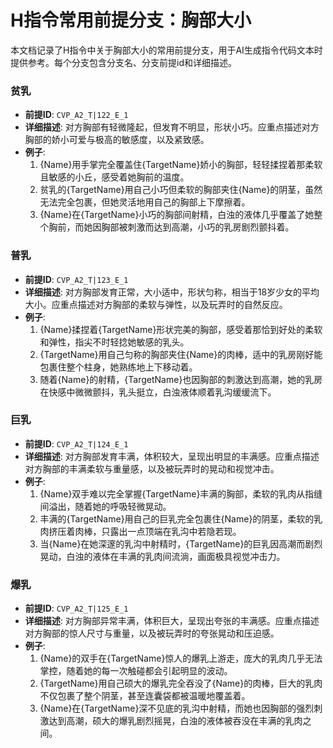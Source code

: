 # H指令常用前提分支：胸部大小

本文档记录了H指令中关于胸部大小的常用前提分支，用于AI生成指令代码文本时提供参考。每个分支包含分支名、分支前提id和详细描述。

### 贫乳
- **前提ID**: `CVP_A2_T|122_E_1`
- **详细描述**: 对方胸部有轻微隆起，但发育不明显，形状小巧。应重点描述对方胸部的娇小可爱与极高的敏感度，以及紧致感。
- **例子**:
  1. {Name}用手掌完全覆盖住{TargetName}娇小的胸部，轻轻揉捏着那柔软且敏感的小丘，感受着她胸前的温度。
  2. 贫乳的{TargetName}用自己小巧但柔软的胸部夹住{Name}的阴茎，虽然无法完全包裹，但她灵活地用自己的胸部上下摩擦着。
  3. {Name}在{TargetName}小巧的胸部间射精，白浊的液体几乎覆盖了她整个胸前，而她因胸部被刺激而达到高潮，小巧的乳房剧烈颤抖着。

### 普乳
- **前提ID**: `CVP_A2_T|123_E_1`
- **详细描述**: 对方胸部发育正常，大小适中，形状匀称，相当于18岁少女的平均大小。应重点描述对方胸部的柔软与弹性，以及玩弄时的自然反应。
- **例子**:
  1. {Name}揉捏着{TargetName}形状完美的胸部，感受着那恰到好处的柔软和弹性，指尖不时轻捻她敏感的乳头。
  2. {TargetName}用自己匀称的胸部夹住{Name}的肉棒，适中的乳房刚好能包裹住整个柱身，她熟练地上下移动着。
  3. 随着{Name}的射精，{TargetName}也因胸部的刺激达到高潮，她的乳房在快感中微微颤抖，乳头挺立，白浊液体顺着乳沟缓缓流下。

### 巨乳
- **前提ID**: `CVP_A2_T|124_E_1`
- **详细描述**: 对方胸部发育丰满，体积较大，呈现出明显的丰满感。应重点描述对方胸部的丰满柔软与重量感，以及被玩弄时的晃动和视觉冲击。
- **例子**:
  1. {Name}双手难以完全掌握{TargetName}丰满的胸部，柔软的乳肉从指缝间溢出，随着她的呼吸轻微晃动。
  2. 丰满的{TargetName}用自己的巨乳完全包裹住{Name}的阴茎，柔软的乳肉挤压着肉棒，只露出一点顶端在乳沟中若隐若现。
  3. 当{Name}在她深邃的乳沟中射精时，{TargetName}的巨乳因高潮而剧烈晃动，白浊的液体在丰满的乳肉间流淌，画面极具视觉冲击力。

### 爆乳
- **前提ID**: `CVP_A2_T|125_E_1`
- **详细描述**: 对方胸部异常丰满，体积巨大，呈现出夸张的丰满感。应重点描述对方胸部的惊人尺寸与重量，以及被玩弄时的夸张晃动和压迫感。
- **例子**:
  1. {Name}的双手在{TargetName}惊人的爆乳上游走，庞大的乳肉几乎无法掌控，随着她的每一次触碰都会引起明显的波动。
  2. {TargetName}用自己硕大的爆乳完全吞没了{Name}的肉棒，巨大的乳肉不仅包裹了整个阴茎，甚至连囊袋都被温暖地覆盖着。
  3. {Name}在{TargetName}深不见底的乳沟中射精，而她也因胸部的强烈刺激达到高潮，硕大的爆乳剧烈摇晃，白浊的液体被吞没在丰满的乳肉之间。